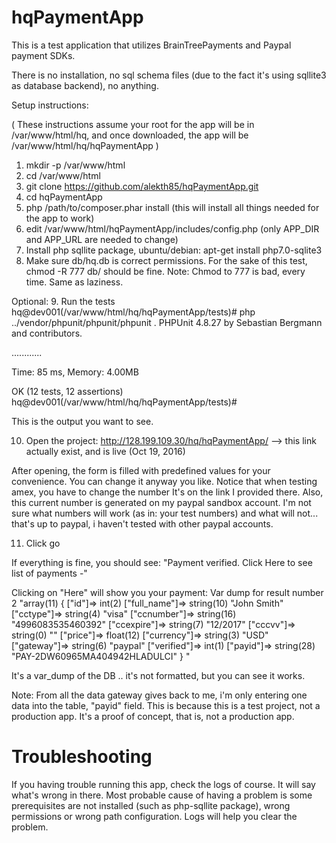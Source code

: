 # hqPaymentApp

This is a test application that utilizes BrainTreePayments and Paypal payment SDKs.

There is no installation, no sql schema files (due to the fact it's using sqllite3 as database backend), no anything.

Setup instructions:

( These instructions assume your root for the app will be in /var/www/html/hq, and once downloaded, the app will be /var/www/html/hq/hqPaymentApp )

1. mkdir -p /var/www/html
2. cd /var/www/html
3. git clone https://github.com/alekth85/hqPaymentApp.git
4. cd hqPaymentApp
5. php /path/to/composer.phar install (this will install all things needed for the app to work)
6. edit /var/www/html/hqPaymentApp/includes/config.php (only APP_DIR and APP_URL are needed to change)
7. Install php sqllite package, ubuntu/debian: apt-get install php7.0-sqlite3
8. Make sure db/hq.db is correct permissions. For the sake of this test, chmod -R 777 db/ should be fine. Note: Chmod to 777 is bad, every time. Same as laziness.

Optional:
9. Run the tests
hq@dev001(/var/www/html/hq/hqPaymentApp/tests)# php ../vendor/phpunit/phpunit/phpunit .
PHPUnit 4.8.27 by Sebastian Bergmann and contributors.

............

Time: 85 ms, Memory: 4.00MB

OK (12 tests, 12 assertions)
hq@dev001(/var/www/html/hq/hqPaymentApp/tests)#

This is the output you want to see.

10. Open the project: http://128.199.109.30/hq/hqPaymentApp/      --> this link actually exist, and is live (Oct 19, 2016)

After opening, the form is filled with predefined values for your convenience. You can change it anyway you like. Notice that when testing amex, you have to change the number
It's on the link I provided there.
Also, this current number is generated on my paypal sandbox account. I'm not sure what numbers will work (as in: your test numbers) and what will not... that's up to paypal,
i haven't tested with other paypal accounts.

11. Click go

If everything is fine, you should see:
"Payment verified. Click Here to see list of payments -"

Clicking on "Here" will show you your payment:
Var dump for result number 2 
"array(11) { ["id"]=> int(2) ["full_name"]=> string(10) "John Smith" ["cctype"]=> string(4) "visa" ["ccnumber"]=> string(16) "4996083535460392" ["ccexpire"]=> string(7) "12/2017" ["cccvv"]=> string(0) "" ["price"]=> float(12) ["currency"]=> string(3) "USD" ["gateway"]=> string(6) "paypal" ["verified"]=> int(1) ["payid"]=> string(28) "PAY-2DW60965MA404942HLADULCI" } "

It's a var_dump of the DB .. it's not formatted, but you can see it works.

Note: From all the data gateway gives back to me, i'm only entering one data into the table, "payid" field. This is because this is a test project, not a production app.
It's a proof of concept, that is, not a production app.

# Troubleshooting

If you having trouble running this app, check the logs of course. It will say what's wrong in there.
Most probable cause of having a problem is some prerequisites are not installed (such as php-sqllite package), wrong permissions or wrong path configuration.
Logs will help you clear the problem.
